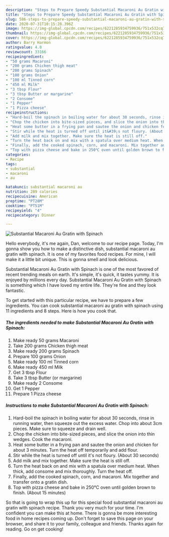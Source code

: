 ```yaml
---
description: "Steps to Prepare Speedy Substantial Macaroni Au Gratin with Spinach"
title: "Steps to Prepare Speedy Substantial Macaroni Au Gratin with Spinach"
slug: 586-steps-to-prepare-speedy-substantial-macaroni-au-gratin-with-spinach
date: 2020-07-31T10:15:28.396Z
image: https://img-global.cpcdn.com/recipes/6221285934759936/751x532cq70/substantial-macaroni-au-gratin-with-spinach-recipe-main-photo.jpg
thumbnail: https://img-global.cpcdn.com/recipes/6221285934759936/751x532cq70/substantial-macaroni-au-gratin-with-spinach-recipe-main-photo.jpg
cover: https://img-global.cpcdn.com/recipes/6221285934759936/751x532cq70/substantial-macaroni-au-gratin-with-spinach-recipe-main-photo.jpg
author: Barry Harmon
ratingvalue: 4.8
reviewcount: 33166
recipeingredient:
- "50 grams Macaroni"
- "200 grams Chicken thigh meat"
- "200 grams Spinach"
- "100 grams Onion"
- "100 ml Tinned corn"
- "450 ml Milk"
- "3 tbsp Flour"
- "3 tbsp Butter or margarine"
- "2 Consome"
- "1 Pepper"
- "1 Pizza cheese"
recipeinstructions:
- "Hard-boil the spinach in boiling water for about 30 seconds, rinse in running water, then squeeze out the excess water. Chop into about 3cm pieces. Make sure to squeeze and drain well."
- "Chop the chicken into bite-sized pieces, and slice the onion into thin wedges. Cook the macaroni."
- "Heat some butter in a frying pan and sautee the onion and chicken for about 3 minutes. Turn the heat off temporarily and add flour."
- "Stir while the heat is turned off until it&#39;s not floury. (About 30 seconds)"
- "Add milk and mix together. Make sure the heat is still off."
- "Turn the heat back on and mix with a spatula over medium heat. When thick, add consome and mix thoroughly. Turn the heat off."
- "Finally, add the cooked spinach, corn, and macaroni. Mix together and transfer onto a gratin dish."
- "Top with pizza cheese and bake in 250℃ oven until golden brown to finish. (About 15 minutes)"
categories:
- Recipe
tags:
- substantial
- macaroni
- au

katakunci: substantial macaroni au 
nutrition: 289 calories
recipecuisine: American
preptime: "PT28M"
cooktime: "PT51M"
recipeyield: "4"
recipecategory: Dinner

---
```



![Substantial Macaroni Au Gratin with Spinach](https://img-global.cpcdn.com/recipes/6221285934759936/751x532cq70/substantial-macaroni-au-gratin-with-spinach-recipe-main-photo.jpg)

Hello everybody, it's me again, Dan, welcome to our recipe page. Today, I'm gonna show you how to make a distinctive dish, substantial macaroni au gratin with spinach. It is one of my favorites food recipes. For mine, I will make it a little bit unique. This is gonna smell and look delicious.

Substantial Macaroni Au Gratin with Spinach is one of the most favored of recent trending meals on earth. It's simple, it's quick, it tastes yummy. It is enjoyed by millions every day. Substantial Macaroni Au Gratin with Spinach is something which I have loved my entire life. They're fine and they look fantastic.




To get started with this particular recipe, we have to prepare a few ingredients. You can cook substantial macaroni au gratin with spinach using 11 ingredients and 8 steps. Here is how you cook that.

<!--inarticleads1-->

##### The ingredients needed to make Substantial Macaroni Au Gratin with Spinach:

1. Make ready 50 grams Macaroni
1. Take 200 grams Chicken thigh meat
1. Make ready 200 grams Spinach
1. Prepare 100 grams Onion
1. Make ready 100 ml Tinned corn
1. Make ready 450 ml Milk
1. Get 3 tbsp Flour
1. Take 3 tbsp Butter (or margarine)
1. Make ready 2 Consome
1. Get 1 Pepper
1. Prepare 1 Pizza cheese




<!--inarticleads2-->

##### Instructions to make Substantial Macaroni Au Gratin with Spinach:

1. Hard-boil the spinach in boiling water for about 30 seconds, rinse in running water, then squeeze out the excess water. Chop into about 3cm pieces. Make sure to squeeze and drain well.
1. Chop the chicken into bite-sized pieces, and slice the onion into thin wedges. Cook the macaroni.
1. Heat some butter in a frying pan and sautee the onion and chicken for about 3 minutes. Turn the heat off temporarily and add flour.
1. Stir while the heat is turned off until it&#39;s not floury. (About 30 seconds)
1. Add milk and mix together. Make sure the heat is still off.
1. Turn the heat back on and mix with a spatula over medium heat. When thick, add consome and mix thoroughly. Turn the heat off.
1. Finally, add the cooked spinach, corn, and macaroni. Mix together and transfer onto a gratin dish.
1. Top with pizza cheese and bake in 250℃ oven until golden brown to finish. (About 15 minutes)




So that is going to wrap this up for this special food substantial macaroni au gratin with spinach recipe. Thank you very much for your time. I'm confident you can make this at home. There is gonna be more interesting food in home recipes coming up. Don't forget to save this page on your browser, and share it to your family, colleague and friends. Thanks again for reading. Go on get cooking!
